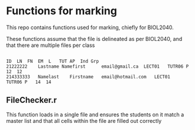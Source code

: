 # Functions for marking

This repo contains functions used for marking, chiefly for BIOL2040. 

These functions assume that the file is delineated as per BIOL2040, and that there are multiple files per class
<pre><code>
ID	LN	FN	EM	L	TUT	AP	Ind	Grp
21222222	Lastname Namefirst		email@gmail.ca	LECT01	 TUTR06	P	12	12
214333333	Namelast	Firstname	email@hotmail.com	LECT01	 TUTR06	P	14	14
</code></pre>

## FileChecker.r
This function loads in a single file and ensures the students on it match a master list and that all cells within the file are filled out correctly